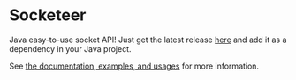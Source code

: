 # Socketeer
Java easy-to-use socket API! Just get the latest release [here](https://github.com/DenDen747/Socketeer/raw/main/builds/Java/Socketeer_3.1.jar) and add it as a dependency in your Java project.

See [the documentation, examples, and usages](https://github.com/DenDen747/Socketeer/wiki) for more information.
